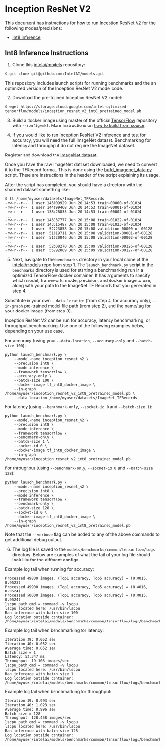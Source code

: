 # Inception ResNet V2

This document has instructions for how to run Inception ResNet V2 for the
following modes/precisions:
* [Int8 inference](#int8-inference-instructions)

## Int8 Inference Instructions

1. Clone this [intelai/models](https://github.com/IntelAI/models)
repository:

```
$ git clone git@github.com:IntelAI/models.git
```

This repository includes launch scripts for running benchmarks and the
an optimized version of the Inception ResNet V2 model code.

2. Download the pre-trained Inception ResNet V2 model:

```
$ wget https://storage.cloud.google.com/intel-optimized-tensorflow/models/inception_resnet_v2_int8_pretrained_model.pb
```

3. Build a docker image using master of the official
[TensorFlow](https://github.com/tensorflow/tensorflow) repository with
`--config=mkl`. More instructions on
[how to build from source](https://software.intel.com/en-us/articles/intel-optimization-for-tensorflow-installation-guide#inpage-nav-5).

4. If you would like to run Inception ResNet V2 inference and test for
accuracy, you will need the full ImageNet dataset. Benchmarking for latency
and throughput do not require the ImageNet dataset.

Register and download the
[ImageNet dataset](http://image-net.org/download-images).

Once you have the raw ImageNet dataset downloaded, we need to convert
it to the TFRecord format. This is done using the
[build_imagenet_data.py](https://github.com/tensorflow/models/blob/master/research/inception/inception/data/build_imagenet_data.py)
script. There are instructions in the header of the script explaining
its usage.

After the script has completed, you should have a directory with the
sharded dataset something like:

```
$ ll /home/myuser/datasets/ImageNet_TFRecords
-rw-r--r--. 1 user 143009929 Jun 20 14:53 train-00000-of-01024
-rw-r--r--. 1 user 144699468 Jun 20 14:53 train-00001-of-01024
-rw-r--r--. 1 user 138428833 Jun 20 14:53 train-00002-of-01024
...
-rw-r--r--. 1 user 143137777 Jun 20 15:08 train-01022-of-01024
-rw-r--r--. 1 user 143315487 Jun 20 15:08 train-01023-of-01024
-rw-r--r--. 1 user  52223858 Jun 20 15:08 validation-00000-of-00128
-rw-r--r--. 1 user  51019711 Jun 20 15:08 validation-00001-of-00128
-rw-r--r--. 1 user  51520046 Jun 20 15:08 validation-00002-of-00128
...
-rw-r--r--. 1 user  52508270 Jun 20 15:09 validation-00126-of-00128
-rw-r--r--. 1 user  55292089 Jun 20 15:09 validation-00127-of-00128
```

5. Next, navigate to the `benchmarks` directory in your local clone of
the [intelai/models](https://github.com/IntelAI/models) repo from step 1.
The `launch_benchmark.py` script in the `benchmarks` directory is
used for starting a benchmarking run in a optimized TensorFlow docker
container. It has arguments to specify which model, framework, mode,
precision, and docker image to use, along with your path to the ImageNet
TF Records that you generated in step 4.

Substitute in your own `--data-location` (from step 4, for accuracy
only), `--in-graph` pre-trained model file path (from step 2),
and the name/tag for your docker image (from step 3).

Inception ResNet V2 can be run for accuracy, latency benchmarking, or throughput
benchmarking. Use one of the following examples below, depending on
your use case.

For accuracy (using your `--data-location`, `--accuracy-only` and
`--batch-size 100`):

```
python launch_benchmark.py \
    --model-name inception_resnet_v2 \
    --precision int8 \
    --mode inference \
    --framework tensorflow \
    --accuracy-only \
    --batch-size 100 \
    --docker-image tf_int8_docker_image \
    --in-graph /home/myuser/inception_resnet_v2_int8_pretrained_model.pb \
    --data-location /home/myuser/datasets/ImageNet_TFRecords
```

For latency (using `--benchmark-only`, `--socket-id 0` and `--batch-size 1`):

```
python launch_benchmark.py \
    --model-name inception_resnet_v2 \
    --precision int8 \
    --mode inference \
    --framework tensorflow \
    --benchmark-only \
    --batch-size 1 \
    --socket-id 0 \
    --docker-image tf_int8_docker_image \
    --in-graph /home/myuser/inception_resnet_v2_int8_pretrained_model.pb
```

For throughput (using `--benchmark-only`, `--socket-id 0` and `--batch-size 128`):

```
python launch_benchmark.py \
    --model-name inception_resnet_v2 \
    --precision int8 \
    --mode inference \
    --framework tensorflow \
    --benchmark-only \
    --batch-size 128 \
    --socket-id 0 \
    --docker-image tf_int8_docker_image \
    --in-graph /home/myuser/inception_resnet_v2_int8_pretrained_model.pb
```

Note that the `--verbose` flag can be added to any of the above commands
to get additional debug output.

6. The log file is saved to the
`models/benchmarks/common/tensorflow/logs` directory. Below are
examples of what the tail of your log file should look like for the
different configs.

Example log tail when running for accuracy:

```
Processed 49800 images. (Top1 accuracy, Top5 accuracy) = (0.8015, 0.9523)
Processed 49900 images. (Top1 accuracy, Top5 accuracy) = (0.8016, 0.9524)
Processed 50000 images. (Top1 accuracy, Top5 accuracy) = (0.8015, 0.9524)
lscpu_path_cmd = command -v lscpu
lscpu located here: /usr/bin/lscpu
Ran inference with batch size 100
Log location outside container: /home/myuser/intelai/models/benchmarks/common/tensorflow/logs/benchmark_inception_resnet_v2_inference_int8_20190104_193854.log
```

Example log tail when benchmarking for latency:
```
Iteration 39: 0.052 sec
Iteration 40: 0.052 sec
Average time: 0.052 sec
Batch size = 1
Latency: 52.347 ms
Throughput: 19.103 images/sec
lscpu_path_cmd = command -v lscpu
lscpu located here: /usr/bin/lscpu
Ran inference with batch size 1
Log location outside container: /home/myuser/intelai/models/benchmarks/common/tensorflow/logs/benchmark_inception_resnet_v2_inference_int8_20190104_194938.log
```

Example log tail when benchmarking for throughput:
```
Iteration 39: 0.993 sec
Iteration 40: 1.023 sec
Average time: 0.996 sec
Batch size = 128
Throughput: 128.458 images/sec
lscpu_path_cmd = command -v lscpu
lscpu located here: /usr/bin/lscpu
Ran inference with batch size 128
Log location outside container: /home/myuser/intelai/models/benchmarks/common/tensorflow/logs/benchmark_inception_resnet_v2_inference_int8_20190104_195504.log
```